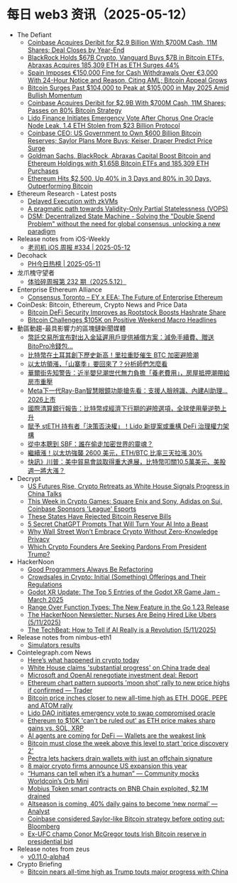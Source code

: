 # 每日 web3 资讯（2025-05-12）

- The Defiant
  - [Coinbase Acquires Deribit for $2.9 Billion With $700M Cash, 11M Shares; Deal Closes by Year-End](https://thedefiant.io/news/cefi/coinbase-acquires-deribit-2-9-billion-700m-cash-11m-shares-deal-closes-year-end-d553592f)
  - [BlackRock Holds $67B Crypto, Vanguard Buys $7B in Bitcoin ETFs, Abraxas Acquires 185,309 ETH as ETH Surges 44%](https://thedefiant.io/news/markets/blackrock-holds-67b-crypto-vanguard-buys-7b-bitcoin-etfs-abraxas-acquires-185309-ac83b236)
  - [Spain Imposes €150,000 Fine for Cash Withdrawals Over €3,000 With 24-Hour Notice and Reason, Citing AML; Bitcoin Appeal Grows](https://thedefiant.io/news/regulation/spain-imposes-eur150000-fine-cash-withdrawals-over-eur3000-24-hour-notice-reason-49c01a02)
  - [Bitcoin Surges Past $104,000 to Peak at $105,000 in May 2025 Amid Bullish Momentum](https://thedefiant.io/news/markets/bitcoin-surges-past-104000-to-peak-105000-2025-amid-bullish-momentum-a6d5e17f)
  - [Coinbase Acquires Deribit for $2.9B With $700M Cash, 11M Shares; Passes on 80% Bitcoin Strategy](https://thedefiant.io/news/cefi/coinbase-acquires-deribit-2-9b-700m-cash-11m-shares-passes-on-80-bitcoin-a7534c25)
  - [Lido Finance Initiates Emergency Vote After Chorus One Oracle Node Leak, 1.4 ETH Stolen from $23 Billion Protocol](https://thedefiant.io/news/defi/lido-finance-initiates-emergency-vote-after-chorus-one-oracle-node-leak-1-4-eth-9b2159fe)
  - [Coinbase CEO: US Government to Own $600 Billion Bitcoin Reserves; Saylor Plans More Buys; Keiser, Draper Predict Price Surge](https://thedefiant.io/news/markets/coinbase-ceo-us-government-to-own-600-billion-bitcoin-reserves-saylor-plans-more-76b64f2e)
  - [Goldman Sachs, BlackRock, Abraxas Capital Boost Bitcoin and Ethereum Holdings with $1.65B Bitcoin ETFs and 185,309 ETH Purchases](https://thedefiant.io/news/markets/goldman-sachs-blackrock-abraxas-capital-boost-bitcoin-ethereum-holdings-1-65b-3a770f5f)
  - [Ethereum Hits $2,500, Up 40% in 3 Days and 80% in 30 Days, Outperforming Bitcoin](https://thedefiant.io/news/markets/ethereum-hits-2500-up-40-3-days-80-30-days-outperforming-bitcoin-ad320a6d)
- Ethereum Research - Latest posts
  - [Delayed Execution with zkVMs](https://ethresear.ch/t/delayed-execution-with-zkvms/22308#post_2)
  - [A pragmatic path towards Validity-Only Partial Statelessness (VOPS)](https://ethresear.ch/t/a-pragmatic-path-towards-validity-only-partial-statelessness-vops/22236#post_5)
  - [DSM: Decentralized State Machine - Solving the "Double Spend Problem" without the need for global consensus, unlocking a new paradigm](https://ethresear.ch/t/dsm-decentralized-state-machine-solving-the-double-spend-problem-without-the-need-for-global-consensus-unlocking-a-new-paradigm/22125#post_14)
- Release notes from iOS-Weekly
  - [老司机 iOS 周报 #334 | 2025-05-12](https://github.com/SwiftOldDriver/iOS-Weekly/releases/tag/%23334)
- Decohack
  - [PH今日热榜 | 2025-05-11](https://decohack.com/producthunt-daily-2025-05-11/)
- 龙爪槐守望者
  - [体验碎周报第 232 期（2025.5.12）](https://www.ftium4.com/ux-weekly-232.html)
- Enterprise Ethereum Alliance
  - [Consensus Toronto – EY x EEA: The Future of Enterprise Ethereum](https://entethalliance.org/consensus-toronto-ey-x-eea-the-future-of-enterprise-ethereum/)
- CoinDesk: Bitcoin, Ethereum, Crypto News and Price Data
  - [Bitcoin DeFi Security Improves as Rootstock Boosts Hashrate Share](https://www.coindesk.com/tech/2025/05/10/bitcoin-defi-security-improves-as-rootstock-boosts-hashrate-share)
  - [Bitcoin Challenges $105K on Positive Weekend Macro Headlines](https://www.coindesk.com/markets/2025/05/10/bitcoin-challenging-usd105k-on-positive-weekend-macro-headlines)
- 動區動趨-最具影響力的區塊鏈新聞媒體
  - [幣託交易所宣布對出入金延遲用戶提供補償方案：減免手續費、贈送BitoPro冷錢包…](https://www.blocktempo.com/bittorrent-exchange-announces-compensation-plan-for-users/)
  - [比特幣在土耳其創下歷史新高！里拉重貶催生 BTC 加密避險潮](https://www.blocktempo.com/bitcoin-safe-haven-turkey-lira-crisis/)
  - [以太坊領漲，「山寨季」要回來了？分析師們怎麼看](https://www.blocktempo.com/altcoin-season-debate-bitcoin-rally-market-outlook/)
  - [華爾街先知警告：近半嬰兒潮世代無力負擔「養老費用」，房屋抵押潮帶給房市重壓](https://www.blocktempo.com/whitney-warns-boomer-wealth-paradox-housing-crunch-economic-risks/)
  - [Meta下一代Ray-Ban智慧眼鏡功能搶先看：支援人臉辨識、內建AI助理…2026上市](https://www.blocktempo.com/meta-next-gen-smart-glasses-facial-recognition/)
  - [國際清算銀行報告：比特幣成經濟下行期的避險選項，全球使用量逆勢上升](https://www.blocktempo.com/bis-report-bitcoin-usage-surges-under-economic-stress/)
  - [賦予 stETH 持有者「決策否決權」！Lido 新提案或重構 DeFi 治理權力架構](https://www.blocktempo.com/lido-finance-proposes-lip-28-dual-governance-steth-veto/)
  - [從中本聰到 SBF：誰在偷走加密世界的靈魂？](https://www.blocktempo.com/who-is-stealing-the-soul-of-the-crypto-world/)
  - [繼續漲！以太坊強襲 2600 美元，ETH/BTC 比率三天拉漲 30%](https://www.blocktempo.com/ethereum-strong-breakout-challenges-bitcoin-dominance/)
  - [快訊》川普：美中貿易會談取得重大進展，比特幣叩關10.5萬美元、美股週一將大漲？](https://www.blocktempo.com/us-china-geneva-trade-talks-trump-progress-tariff-focus/)
- Decrypt
  - [US Futures Rise, Crypto Retreats as White House Signals Progress in China Talks](https://decrypt.co/318953/us-futures-rise-crypto-falls-white-house-signals-progress-china-talks)
  - [This Week in Crypto Games: Square Enix and Sony, Adidas on Sui, Coinbase Sponsors 'League' Esports](https://decrypt.co/318942/this-week-crypto-games-square-enix-sony-adidas-sui-coinbase)
  - [These States Have Rejected Bitcoin Reserve Bills](https://decrypt.co/308009/u-s-state-bitcoin-reserve-plans-hit-roadblock-as-multiple-bills-rejected)
  - [5 Secret ChatGPT Prompts That Will Turn Your AI Into a Beast](https://decrypt.co/317950/secret-chatgpt-prompts-turn-ai-beast)
  - [Why Wall Street Won’t Embrace Crypto Without Zero-Knowledge Privacy](https://decrypt.co/318727/why-wall-street-wont-embrace-crypto-without-zero-knowledge-privacy)
  - [Which Crypto Founders Are Seeking Pardons From President Trump?](https://decrypt.co/318890/crypto-founders-seeking-pardons-president-trump)
- HackerNoon
  - [Good Programmers Always Be Refactoring](https://hackernoon.com/good-programmers-always-be-refactoring?source=rss)
  - [Crowdsales in Crypto: Initial (Something) Offerings and Their Regulations](https://hackernoon.com/crowdsales-in-crypto-initial-something-offerings-and-their-regulations?source=rss)
  - [Godot XR Update: The Top 5 Entries of the Godot XR Game Jam - March 2025](https://hackernoon.com/godot-xr-update-the-top-5-entries-of-the-godot-xr-game-jam-march-2025?source=rss)
  - [Range Over Function Types: The New Feature in the Go 1.23 Release](https://hackernoon.com/range-over-function-types-the-new-feature-in-the-go-123-release?source=rss)
  - [The HackerNoon Newsletter: Nurses Are Being Hired Like Ubers (5/11/2025)](https://hackernoon.com/5-11-2025-newsletter?source=rss)
  - [The TechBeat: How to Tell if AI Really is a Revolution (5/11/2025)](https://hackernoon.com/5-11-2025-techbeat?source=rss)
- Release notes from nimbus-eth1
  - [Simulators results](https://github.com/status-im/nimbus-eth1/releases/tag/sim-stat)
- Cointelegraph.com News
  - [Here’s what happened in crypto today](https://cointelegraph.com/news/what-happened-in-crypto-today?utm_source=rss_feed&utm_medium=rss&utm_campaign=rss_partner_inbound)
  - [White House claims &#039;substantial progress&#039; on China trade deal](https://cointelegraph.com/news/white-house-claims-substantial-progress-china-trade-deal?utm_source=rss_feed&utm_medium=rss&utm_campaign=rss_partner_inbound)
  - [Microsoft and OpenAI renegotiate investment deal: Report](https://cointelegraph.com/news/microsoft-open-ai-renegotiate-equity-deal?utm_source=rss_feed&utm_medium=rss&utm_campaign=rss_partner_inbound)
  - [Ethereum chart pattern supports &#039;moon shot&#039; rally to new price highs if confirmed — Trader](https://cointelegraph.com/news/ethereum-chart-pattern-supports-moon-shot-rally-to-new-price-highs-if-confirmed-trader?utm_source=rss_feed&utm_medium=rss&utm_campaign=rss_partner_inbound)
  - [Bitcoin price inches closer to new all-time high as ETH, DOGE, PEPE and ATOM rally](https://cointelegraph.com/news/bitcoin-price-inches-closer-to-new-all-time-high-as-eth-doge-pepe-and-atom-rally?utm_source=rss_feed&utm_medium=rss&utm_campaign=rss_partner_inbound)
  - [Lido DAO initiates emergency vote to swap compromised oracle](https://cointelegraph.com/news/lido-dao-initiates-vote-swap-compromised-oracle?utm_source=rss_feed&utm_medium=rss&utm_campaign=rss_partner_inbound)
  - [Ethereum to $10K &#039;can&#039;t be ruled out&#039; as ETH price makes sharp gains vs. SOL, XRP](https://cointelegraph.com/news/ethereum-to-10k-cant-be-ruled-out-eth-price-gains-sol-xrp?utm_source=rss_feed&utm_medium=rss&utm_campaign=rss_partner_inbound)
  - [AI agents are coming for DeFi — Wallets are the weakest link](https://cointelegraph.com/news/ai-agents-are-coming-for-de-fi?utm_source=rss_feed&utm_medium=rss&utm_campaign=rss_partner_inbound)
  - [Bitcoin must close the week above this level to start &#039;price discovery 2&#039;](https://cointelegraph.com/news/bitcoin-must-close-week-this-level-start-price-discovery?utm_source=rss_feed&utm_medium=rss&utm_campaign=rss_partner_inbound)
  - [Pectra lets hackers drain wallets with just an offchain signature](https://cointelegraph.com/news/pectra-wallet-exploit-offchain-signature-risk?utm_source=rss_feed&utm_medium=rss&utm_campaign=rss_partner_inbound)
  - [8 major crypto firms announce US expansion this year](https://cointelegraph.com/news/nexo-8-crypto-firms-us-expansion-this-year?utm_source=rss_feed&utm_medium=rss&utm_campaign=rss_partner_inbound)
  - [“Humans can tell when it’s a human” — Community mocks Worldcoin’s Orb Mini](https://cointelegraph.com/news/worldcoin-orb-mini-mocked-over-privacy-and-usability-concerns?utm_source=rss_feed&utm_medium=rss&utm_campaign=rss_partner_inbound)
  - [Mobius Token smart contracts on BNB Chain exploited, $2.1M drained](https://cointelegraph.com/news/mobius-token-exploit-bnb-chain-2-1m-loss?utm_source=rss_feed&utm_medium=rss&utm_campaign=rss_partner_inbound)
  - [Altseason is coming, 40% daily gains to become ‘new normal’ — Analyst](https://cointelegraph.com/news/altseason-2025-analysts-split-on-40-percent-daily-gains?utm_source=rss_feed&utm_medium=rss&utm_campaign=rss_partner_inbound)
  - [Coinbase considered Saylor-like Bitcoin strategy before opting out: Bloomberg](https://cointelegraph.com/news/coinbase-considered-michael-saylor-like-bitcoin-strategy-but-opted-against-it?utm_source=rss_feed&utm_medium=rss&utm_campaign=rss_partner_inbound)
  - [Ex-UFC champ Conor McGregor touts Irish Bitcoin reserve in presidential bid](https://cointelegraph.com/news/ex-ufc-champ-conor-mcgregor-touts-irish-bitcoin-reserve?utm_source=rss_feed&utm_medium=rss&utm_campaign=rss_partner_inbound)
- Release notes from zeus
  - [v0.11.0-alpha4](https://github.com/ZeusLN/zeus/releases/tag/v0.11.0-alpha4)
- Crypto Briefing
  - [Bitcoin nears all-time high as Trump touts major progress with China](https://cryptobriefing.com/bitcoin-nearing-highs-us-china-progress/)
